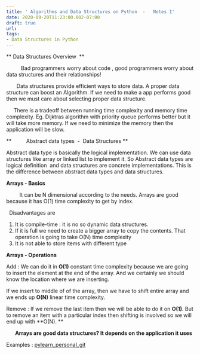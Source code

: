 ```yaml
---
title: ' Algorithms and Data Structures on Python  -   Notes 1'
date: 2020-09-20T11:23:00.002-07:00
draft: true
url: 
tags: 
- Data Structures in Python
---
```


** Data Structures Overview  **

          Bad programmers worry about code , good programmers worry about data structures and their relationships! 

       Data structures provide efficient ways to store data. A proper data structure can boost an Algorithm. If we need to make a app performs good then we must care about selecting proper data structure.

     There is a tradeoff between running time complexity and memory time complexity. Eg. Dijktras algorithm with priority queue performs better but it will take more memory. If we need to minimize the memory then the application will be slow.

**          Abstract data types  -  Data Structures **

Abstract data type is basically the logical implementation. We can use data structures like array or linked list to implement it. So Abstract data types are logical definition  and data structures are concrete implementations. This is the difference between abstract data types and data structures.

  

**Arrays - Basics**

         It can be N dimensional according to the needs. Arrays are good because it has O(1) time complexity to get by index. 

  Disadvantages are 

1.  It is compile-time : it is no so dynamic data structures.
2.  If it is full we need to create a bigger array to copy the contents. That operation is going to take O(N) time complexity
3.  It is not able to store items with different type

**Arrays - Operations**

Add : We can do it in **O(1)** constant time complexity because we are going to insert the element at the end of the array. And we certainly we should know the location where we are inserting.

If we insert to middle of of the array, then we have to shift entire array and we ends up **O(N)** linear time complexity. 

Remove : If we remove the last item then we will be able to do it on **O(1)**. But to remove an item with a particular index then shifting is involved so we will end up with **O(N). **

      **Arrays are good data structures? It depends on the application it uses**

  

Examples : [pylearn\_personal\_git](https://github.com/mathewjustin/pylearn/tree/master/basics/ds-algos)